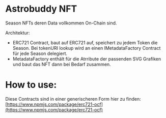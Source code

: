 # Astrobuddy NFT

Season NFTs deren Data vollkommen On-Chain sind.

Architektur:

-   ERC721 Contract, baut auf ERC721 auf, speichert zu jedem Token die Season. Bei tokenURI lookup wird an einen IMetadataFactory Contract für jede Season delegiert.
-   MetadataFactory enthält für die Atrribute der passenden SVG Grafiken und baut das NFT dann bei Bedarf zusammen.

# How to use:

Diese Contracts sind in einer generischeren Form hier zu finden: [https://www.npmjs.com/package/erc721-ocf](https://www.npmjs.com/package/erc721-ocf)
